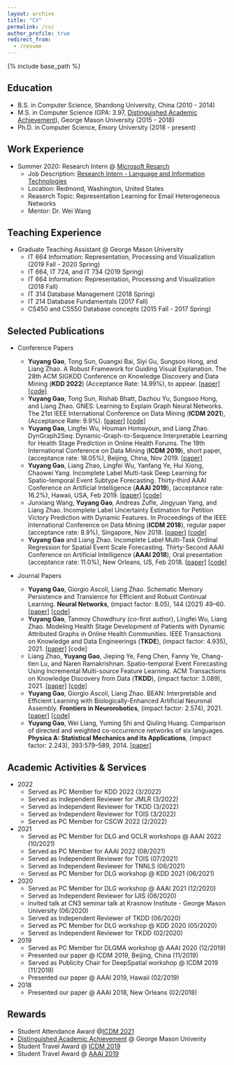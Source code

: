 ```yaml
---
layout: archive
title: "CV"
permalink: /cv/
author_profile: true
redirect_from:
  - /resume
---
```


{% include base_path %}


## Education
* B.S. in Computer Science, Shandong University, China (2010 - 2014)
* M.S. in Computer Science (GPA: 3.97, [Distinguished Academic Achievement](https://cs.gmu.edu/media/uploads/brochure_2019v212.pdf)), George Mason University (2015 - 2018)
* Ph.D. in Computer Science, Emory University (2018 - present)

## Work Experience
* Summer 2020: Research Intern @ [Microsoft Resarch](https://www.microsoft.com/en-us/research/)
  * Job Description: [Research Intern - Language and Information Technologies](https://careers.microsoft.com/us/en/job/742793/Research-Intern-Language-and-Information-Technologies)
  * Location: Redmond, Washington, United States
  * Reaserch Topic: Representation Learning for Email Heterogeneous Networks
  * Mentor: Dr. Wei Wang

## Teaching Experience
* Graduate Teaching Assistant @ George Mason University
  * IT 664 Information: Representation, Processing and Visualization (2019 Fall - 2020 Spring)
  * IT 664, IT 724, and IT 734 (2019 Spring)
  * IT 664 Information: Representation, Processing and Visualization (2018 Fall)
  * IT 314 Database Management (2018 Spring)
  * IT 214 Database Fundamentals  (2017 Fall)
  * CS450 and CS550 Database concepts (2015 Fall - 2017 Spring)

## Selected Publications

* Conference Papers
  * **Yuyang Gao**, Tong Sun, Guangxi Bai, Siyi Gu, Sungsoo Hong, and Liang Zhao. A Robust Framework for Guiding Visual Explanation. The 28th ACM SIGKDD Conference on Knowledge Discovery and Data Mining (**KDD 2022**) (Acceptance Rate: 14.99%), to appear. [\[paper\]](http://cs.emory.edu/~lzhao41/materials/papers/KDD2022%20(2).pdf)  [\[code\]](https://github.com/YuyangGao/RES)
  * **Yuyang Gao**, Tong Sun, Rishab Bhatt, Dazhou Yu, Sungsoo Hong, and Liang Zhao. GNES: Learning to Explain Graph Neural Networks. The 21st IEEE International Conference on Data Mining (**ICDM 2021**), (Acceptance Rate: 9.9%).  [\[paper\]](http://cs.emory.edu/~lzhao41/materials/papers/GNES.pdf) [\[code\]](https://github.com/YuyangGao/GNES)
  * **Yuyang Gao**, Lingfei Wu, Houman Homayoun, and Liang Zhao. DynGraph2Seq: Dynamic-Graph-to-Sequence Interpretable Learning for Health Stage Prediction in Online Health Forums. The 19th International Conference on Data Mining (**ICDM 2019**), short paper, (acceptance rate: 18.05%), Beijing, China, Nov 2019. [\[paper\]](http://cs.emory.edu/~lzhao41/materials/papers/DynGraph2Seq_final.pdf)
  * **Yuyang Gao**, Liang Zhao, Lingfei Wu, Yanfang Ye, Hui Xiong, Chaowei Yang. Incomplete Label Multi-task Deep Learning for Spatio-temporal Event Subtype Forecasting. Thirty-third AAAI Conference on Artificial Intelligence (**AAAI 2019**), (acceptance rate: 16.2%), Hawaii, USA, Feb 2019. [\[paper\]](http://cs.emory.edu/~lzhao41/materials/papers/main_AAAI2019.pdf) [\[code\]](http://cs.emory.edu/~lzhao41/pages/materials/codes/SIMDA_code.zip)
  * Junxiang Wang, **Yuyang Gao**, Andreas Zufle, Jingyuan Yang, and Liang Zhao. Incomplete Label Uncertainty Estimation for Petition Victory Prediction with Dynamic Features. In Proceedings of the IEEE International Conference on Data Mining (**ICDM 2018**), regular paper (acceptance rate: 8.9%), Singapore, Nov 2018. [\[paper\]](http://cs.emory.edu/~lzhao41/materials/papers/MLUE_final.pdf) [\[code\]](http://cs.emory.edu/~lzhao41/pages/materials/codes/MLUE.zip)
  * **Yuyang Gao** and Liang Zhao. Incomplete Label Multi-Task Ordinal Regression for Spatial Event Scale Forecasting. Thirty-Second AAAI Conference on Artificial Intelligence (**AAAI 2018**), Oral presentation (acceptance rate: 11.0%), New Orleans, US, Feb 2018. [\[paper\]](https://github.com/zhaoliangvaio/homepage/blob/master/materials/MITOR.pdf) [\[code\]](http://mason.gmu.edu/~lzhao9/materials/codes/MITOR_Code.zip)

* Journal Papers
  * **Yuyang Gao**, Giorgio Ascoli, Liang Zhao. Schematic Memory Persistence and Transience for Efficient and Robust Continual Learning. **Neural Networks**, (impact factor: 8.05), 144 (2021) 49–60. [\[paper\]](https://authors.elsevier.com/a/1ddo13BBjKgGkU) [\[code\]](https://github.com/YuyangGao/SMART)
  * **Yuyang Gao**, Tanmoy Chowdhury (co-first author), Lingfei Wu, Liang Zhao. Modeling Health Stage Development of Patients with Dynamic Attributed Graphs in Online Health Communities. IEEE Transactions on Knowledge and Data Engineerings (**TKDE**), (impact factor: 4.935), 2021. [\[paper\]](http://cs.emory.edu/~lzhao41/materials/papers/DynGraph2Seq_TKDE2021.pdf) \[code\]
  * Liang Zhao, **Yuyang Gao**, Jieping Ye, Feng Chen, Fanny Ye, Chang-tien Lu, and Naren Ramakrishnan. Spatio-temporal Event Forecasting Using Incremental Multi-source Feature Learning. ACM Transactions on Knowledge Discovery from Data (**TKDD**), (impact factor: 3.089), 2021. [\[paper\]](http://cs.emory.edu/~lzhao41/materials/papers/TKDD2020_preprinted.pdf) [\[code\]](http://cs.emory.edu/~lzhao41/materials/codes/oHIML_pub.zip)
  * **Yuyang Gao**, Giorgio Ascoli, Liang Zhao. BEAN: Interpretable and Efficient Learning with Biologically-Enhanced Artificial Neuronal Assembly. **Frontiers in Neurorobotics**, (impact factor: 2.574), 2021. [\[paper\]](https://www.frontiersin.org/articles/10.3389/fnbot.2021.567482/full) [\[code\]](https://github.com/YuyangGao/BEAN)
  * **Yuyang Gao**, Wei Liang, Yuming Shi and Qiuling Huang. Comparison of directed and weighted co-occurrence networks of six languages. **Physica A: Statistical Mechanics and its Applications**, (impact factor: 2.243), 393:579–589, 2014. [\[paper\]](https://www.sciencedirect.com/science/article/abs/pii/S037843711300825X)


## Academic Activities & Services
* 2022
  * Served as PC Member for KDD 2022 (3/2022)
  * Served as Independent Reviewer for JMLR (3/2022)
  * Served as Independent Reviewer for TKDD (3/2022)
  * Served as Independent Reviewer for TOIS (3/2022)
  * Served as PC Member for CSCW 2022 (2/2022)
* 2021
  * Served as PC Member for DLG and GCLR workshops @ AAAI 2022 (10/2021)
  * Served as PC Member for AAAI 2022 (08/2021)
  * Served as Independent Reviewer for TOIS (07/2021)
  * Served as Independent Reviewer for TNNLS (06/2021)
  * Served as PC Member for DLG workshop @ KDD 2021 (06/2021)
* 2020
  * Served as PC Member for DLG workshop @ AAAI 2021 (12/2020)
  * Served as Independent Reviewer for IJIS (06/2020)
  * Invited talk at CN3 seminar talk at Krasnow Institute - George Mason University (06/2020)
  * Served as Independent Reviewer of TKDD (06/2020)
  * Served as PC Member for DLG workshop @ KDD 2020 (05/2020)
  * Served as Independent Reviewer for TKDD (02/2020)
* 2019
  * Served as PC Member for DLGMA workshop @ AAAI 2020 (12/2019)
  * Presented our paper @ ICDM 2019, Beijing, China (11/2019)
  * Served as Publicity Chair for DeepSpatial workshop @ ICDM 2019 (11/2019)
  * Presented our paper @ AAAI 2019, Hawaii (02/2019)
* 2018
  * Presented our paper @ AAAI 2018, New Orleans (02/2018)

## Rewards
* Student Attendance Award @[ICDM 2021](https://icdm2021.auckland.ac.nz/)
* [Distinguished Academic Achievement](https://cs.gmu.edu/media/uploads/brochure_2019v212.pdf) @ George Mason Univerity
* Student Travel Award @ [ICDM 2019](http://icdm2019.bigke.org/)
* Student Travel Award @ [AAAI 2019](https://aaai.org/Conferences/AAAI-19/)
 
